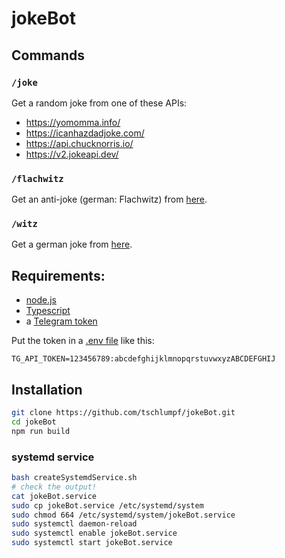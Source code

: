 # jokeBot

## Commands
### `/joke`
Get a random joke from one of these APIs:
* https://yomomma.info/
* https://icanhazdadjoke.com/
* https://api.chucknorris.io/
* https://v2.jokeapi.dev/

### `/flachwitz`
Get an anti-joke (german: Flachwitz) from [here](https://github.com/derphilipp/Flachwitze).

### `/witz`
Get a german joke from [here](https://github.com/tschlumpf/deutsche-Witze).

## Requirements:
- [node.js](https://nodejs.org/en/)
- [Typescript](https://www.typescriptlang.org/download)
- a [Telegram token](https://core.telegram.org/bots#6-botfather)

Put the token in a [.env file](https://www.npmjs.com/package/dotenv) like this:
```
TG_API_TOKEN=123456789:abcdefghijklmnopqrstuvwxyzABCDEFGHIJ
```

## Installation
```sh
git clone https://github.com/tschlumpf/jokeBot.git
cd jokeBot
npm run build
```

### systemd service
```sh
bash createSystemdService.sh
# check the output!
cat jokeBot.service
sudo cp jokeBot.service /etc/systemd/system
sudo chmod 664 /etc/systemd/system/jokeBot.service
sudo systemctl daemon-reload
sudo systemctl enable jokeBot.service
sudo systemctl start jokeBot.service
```